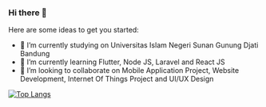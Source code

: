 ### Hi there 👋

Here are some ideas to get you started:

- 🔭 I’m currently studying on Universitas Islam Negeri Sunan Gunung Djati Bandung
- 🌱 I’m currently learning Flutter, Node JS, Laravel and React JS
- 👯 I’m looking to collaborate on Mobile Application Project, Website Development, Internet Of Things Project and UI/UX Design

[![Top Langs](https://github-readme-stats.vercel.app/api/top-langs/?username=alvitoaditya19&layout=compact)](https://github.com/anuraghazra/github-readme-stats)
